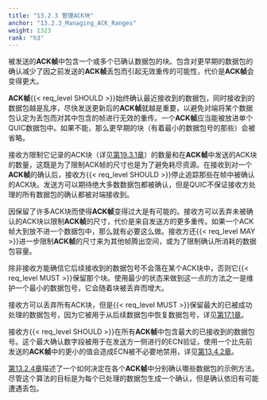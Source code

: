 ```yaml
---
title: "13.2.3 管理ACK块"
anchor: "13.2.3_Managing_ACK_Ranges"
weight: 1323
rank: "h3"
---
```


被发送的**ACK帧**中包含一个或多个已确认数据包的块。包含对更早期的数据包的确认减少了因之前发送的**ACK帧**丢包而引起无效重传的可能性，代价是**ACK帧**会变得更大。

**ACK帧**{{< req_level SHOULD >}}始终确认最近接收到的数据包，同时接收到的数据包越是乱序，尽快发送更新后的**ACK帧**就越是重要，以避免对端将某个数据包认定为丢包而对其中包含的帧进行无效的重传。一个**ACK帧**应当能被放进单个QUIC数据包中。如果不能，那么更早期的块（有着最小的数据包号的那些）会被省略。

接收方限制它记录的ACK块（详见[第19.3.1章]()）的数量和在**ACK帧**中发送的ACK块的数量，这既是为了限制ACK帧的尺寸也是为了避免耗尽资源。在接收到对一个**ACK帧**的确认后，接收方{{< req_level SHOULD >}}停止追踪那些在帧中被确认的ACK块。发送方可以期待绝大多数数据包都被确认，但是QUIC不保证接收方处理的所有数据包的确认都被对端接收到。

因保留了许多ACK块而使得**ACK帧**变得过大是有可能的。接收方可以丢弃未被确认的ACK块以限制**ACK帧**的尺寸，代价是来自发送方的更多重传。如果一个ACK帧大到放不进一个数据包中，那么就有必要这么做。接收方还{{< req_level MAY >}}进一步限制**ACK帧**的尺寸来为其他帧腾出空间，或为了限制确认所消耗的数据包容量。

除非接收方能确信它后续接收到的数据包号不会落在某个ACK块中，否则它{{< req_level MUST >}}保留那个块。使用最少的状态来做到这一点的方法之一是维护一个最小的数据包号，它会随着块被丢弃而增大。

接收方可以丢弃所有ACK块，但是{{< req_level MUST >}}保留最大的已被成功处理的数据包号，因为它被用于从后续数据包中恢复数据包号，详见[第17.1章]()。

接收方{{< req_level SHOULD >}}在所有**ACK帧**中包含最大的已接收到的数据包号。这个最大确认数字段被用于在发送方一侧进行的ECN验证，使用一个比先前发送的**ACK帧**中的更小的值会造成ECN被不必要地禁用，详见[第13.4.2章]()。

[第13.2.4章]()描述了一个如何决定在各个**ACK帧**中分别确认哪些数据包的示例方法。尽管这个算法的目标是为每个已处理的数据包生成一个确认，但是确认依旧有可能遭遇丢包。
